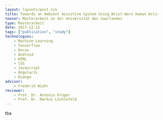 ```yaml
---
layout: layouts/post.njk
title: Towards an Ambient Assistive System Using Wrist-Worn Human Activity Recognition
teaser: Masterarbeit an der Universität des Saarlandes
type: Masterarbeit
date: 2017-12-12
tags: ["publication", "study"]
technologies:
    - Machine Learning
    - Tensorflow
    - Keras
    - Android
    - HTML
    - CSS
    - Javascript
    - AngularJs
    - Django
advisor:
    - Frederik Wiehr
reviewer:
    - Prof. Dr. Antonio Krüger
    - Prof. Dr. Markus Löchtefeld
---
```



tba